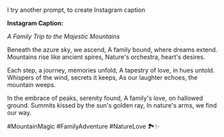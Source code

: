 I try another prompt, to create Instagram caption

**Instagram Caption:**

_A Family Trip to the Majestic Mountains_

Beneath the azure sky, we ascend,
A family bound, where dreams extend.
Mountains rise like ancient spires,
Nature's orchestra, heart's desires.

Each step, a journey, memories unfold,
A tapestry of love, in hues untold.
Whispers of the wind, secrets it keeps,
As our laughter echoes, the mountain weeps.

In the embrace of peaks, serenity found,
A family's love, on hallowed ground.
Summits kissed by the sun's golden ray,
In nature's arms, we find our way.

#MountainMagic #FamilyAdventure #NatureLove 🏞️✨
